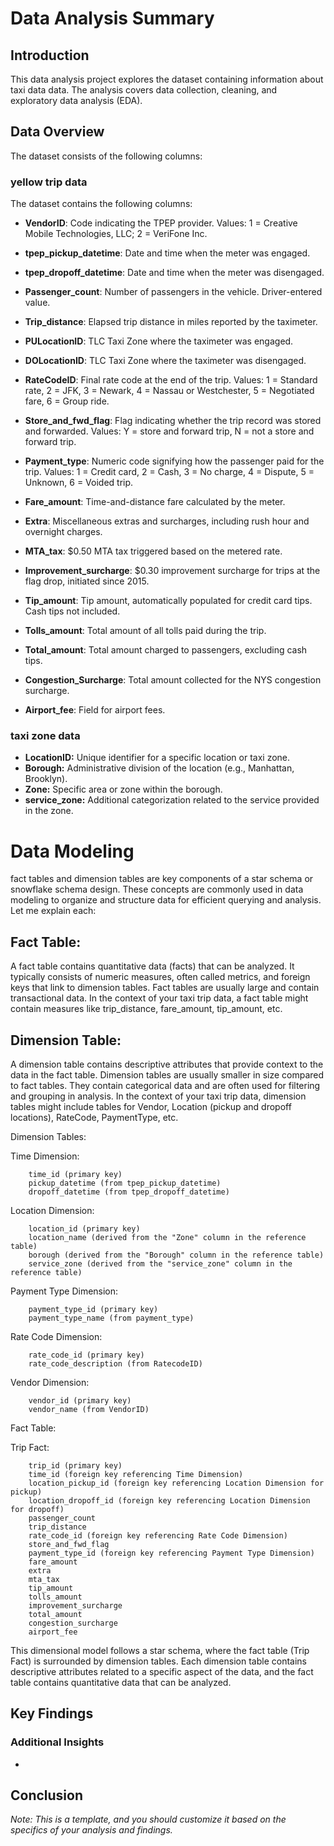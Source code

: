 # Data Analysis Summary

## Introduction
This data analysis project explores the dataset containing information about taxi data data. The analysis covers data collection, cleaning, and exploratory data analysis (EDA).

## Data Overview
The dataset consists of the following columns:
### yellow trip data

The dataset contains the following columns:
- **VendorID**:
        Code indicating the TPEP provider.
        Values: 1 = Creative Mobile Technologies, LLC; 2 = VeriFone Inc.

- **tpep_pickup_datetime**:
        Date and time when the meter was engaged.

- **tpep_dropoff_datetime**:
        Date and time when the meter was disengaged.

- **Passenger_count**:
        Number of passengers in the vehicle.
        Driver-entered value.

- **Trip_distance**:
        Elapsed trip distance in miles reported by the taximeter.

- **PULocationID**:
        TLC Taxi Zone where the taximeter was engaged.

- **DOLocationID**:
        TLC Taxi Zone where the taximeter was disengaged.

- **RateCodeID**:
        Final rate code at the end of the trip.
        Values: 1 = Standard rate, 2 = JFK, 3 = Newark, 4 = Nassau or Westchester, 5 = Negotiated fare, 6 = Group ride.

- **Store_and_fwd_flag**:
        Flag indicating whether the trip record was stored and forwarded.
        Values: Y = store and forward trip, N = not a store and forward trip.

- **Payment_type**:
        Numeric code signifying how the passenger paid for the trip.
        Values: 1 = Credit card, 2 = Cash, 3 = No charge, 4 = Dispute, 5 = Unknown, 6 = Voided trip.

- **Fare_amount**:
        Time-and-distance fare calculated by the meter.

- **Extra**:
        Miscellaneous extras and surcharges, including rush hour and overnight charges.

- **MTA_tax**:
        $0.50 MTA tax triggered based on the metered rate.

- **Improvement_surcharge**:
        $0.30 improvement surcharge for trips at the flag drop, initiated since 2015.

- **Tip_amount**:
        Tip amount, automatically populated for credit card tips. Cash tips not included.

- **Tolls_amount**:
        Total amount of all tolls paid during the trip.

- **Total_amount**:
        Total amount charged to passengers, excluding cash tips.

- **Congestion_Surcharge**:
        Total amount collected for the NYS congestion surcharge.

- **Airport_fee**:
        Field for airport fees.
 ### taxi zone data

- **LocationID:** Unique identifier for a specific location or taxi zone.
- **Borough:** Administrative division of the location (e.g., Manhattan, Brooklyn).
- **Zone:** Specific area or zone within the borough.
- **service_zone:** Additional categorization related to the service provided in the zone.


# Data Modeling
fact tables and dimension tables are key components of a star schema or snowflake schema design. These concepts are commonly used in data modeling to organize and structure data for efficient querying and analysis. Let me explain each:
## Fact Table:
A fact table contains quantitative data (facts) that can be analyzed. It typically consists of numeric measures, often called metrics, and foreign keys that link to dimension tables.
Fact tables are usually large and contain transactional data.
In the context of your taxi trip data, a fact table might contain measures like trip_distance, fare_amount, tip_amount, etc.

## Dimension Table:
A dimension table contains descriptive attributes that provide context to the data in the fact table.
Dimension tables are usually smaller in size compared to fact tables.
They contain categorical data and are often used for filtering and grouping in analysis.
In the context of your taxi trip data, dimension tables might include tables for Vendor, Location (pickup and dropoff locations), RateCode, PaymentType, etc.

Dimension Tables:

Time Dimension:

        time_id (primary key)
        pickup_datetime (from tpep_pickup_datetime)
        dropoff_datetime (from tpep_dropoff_datetime)


Location Dimension:

        location_id (primary key)
        location_name (derived from the "Zone" column in the reference table)
        borough (derived from the "Borough" column in the reference table)
        service_zone (derived from the "service_zone" column in the reference table)

Payment Type Dimension:

        payment_type_id (primary key)
        payment_type_name (from payment_type)

Rate Code Dimension:

        rate_code_id (primary key)
        rate_code_description (from RatecodeID)

Vendor Dimension:

        vendor_id (primary key)
        vendor_name (from VendorID)

Fact Table:

Trip Fact:

        trip_id (primary key)
        time_id (foreign key referencing Time Dimension)
        location_pickup_id (foreign key referencing Location Dimension for pickup)
        location_dropoff_id (foreign key referencing Location Dimension for dropoff)
        passenger_count
        trip_distance
        rate_code_id (foreign key referencing Rate Code Dimension)
        store_and_fwd_flag
        payment_type_id (foreign key referencing Payment Type Dimension)
        fare_amount
        extra
        mta_tax
        tip_amount
        tolls_amount
        improvement_surcharge
        total_amount
        congestion_surcharge
        airport_fee

This dimensional model follows a star schema, where the fact table (Trip Fact) is surrounded by dimension tables. Each dimension table contains descriptive attributes related to a specific aspect of the data, and the fact table contains quantitative data that can be analyzed.

## Key Findings

### Additional Insights
- 
## Conclusion


*Note: This is a template, and you should customize it based on the specifics of your analysis and findings.*
